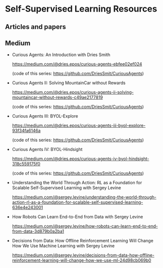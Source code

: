 # Self-Supervised Learning Resources

## Articles and papers

## Medium 


* Curious Agents: An Introduction with Dries Smith

    https://medium.com/@dries.epos/curious-agents-ebfee02ef024

    (code of this series: https://github.com/DriesSmit/CuriousAgents)

* Curious Agents II: Solving MountainCar without Rewards

    https://medium.com/@dries.epos/curious-agents-ii-solving-mountaincar-without-rewards-c49ae2177819

    (code of this series: https://github.com/DriesSmit/CuriousAgents)

* Curious Agents III: BYOL-Explore

    https://medium.com/@dries.epos/curious-agents-iii-byol-explore-93f34fa6146a

    (code of this series: https://github.com/DriesSmit/CuriousAgents)

* Curious Agents IV: BYOL-Hindsight

    https://medium.com/@dries.epos/curious-agents-iv-byol-hindsight-318c559175f0

    (code of this series: https://github.com/DriesSmit/CuriousAgents)

* Understanding the World Through Action: RL as a Foundation for Scalable Self-Supervised Learning with Sergey Levine

    https://medium.com/@sergey.levine/understanding-the-world-through-action-rl-as-a-foundation-for-scalable-self-supervised-learning-636e4e243001

* How Robots Can Learn End-to-End from Data with Sergey Levine

    https://medium.com/@sergey.levine/how-robots-can-learn-end-to-end-from-data-3d879b0a2ba1

* Decisions from Data: How Offline Reinforcement Learning Will Change How We Use Machine Learning with Sergey Levine

    https://medium.com/@sergey.levine/decisions-from-data-how-offline-reinforcement-learning-will-change-how-we-use-ml-24d98cb069b0
